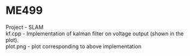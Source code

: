 # ME499
Project - SLAM <br/>
kf.cpp - Implementation of kalman filter on voltage output (shown in the plot).<br/>
plot.png - plot corresponding to above implementation
